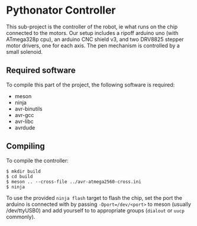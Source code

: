 # Pythonator Controller

This sub-project is the controller of the robot, ie what runs on the chip connected to the motors. Our setup includes a ripoff arduino uno (with ATmega328p cpu), an arduino CNC shield v3, and two DRV8825 stepper motor drivers, one for each axis. The pen mechanism is controlled by a small solenoid.

## Required software

To compile this part of the project, the following software is required:
- meson
- ninja
- avr-binutils
- avr-gcc
- avr-libc
- avrdude

## Compiling

To compile the controller:
```
$ mkdir build
$ cd build
$ meson .. --cross-file ../avr-atmega2560-cross.ini
$ ninja
```

To use the provided `ninja flash` target to flash the chip, set the port the arduino is connected with by passing `-Dport=/dev/<port>` to meson (usually /dev/ttyUSB0) and add yourself to to appropriate groups (`dialout` or `uucp` commonly).
